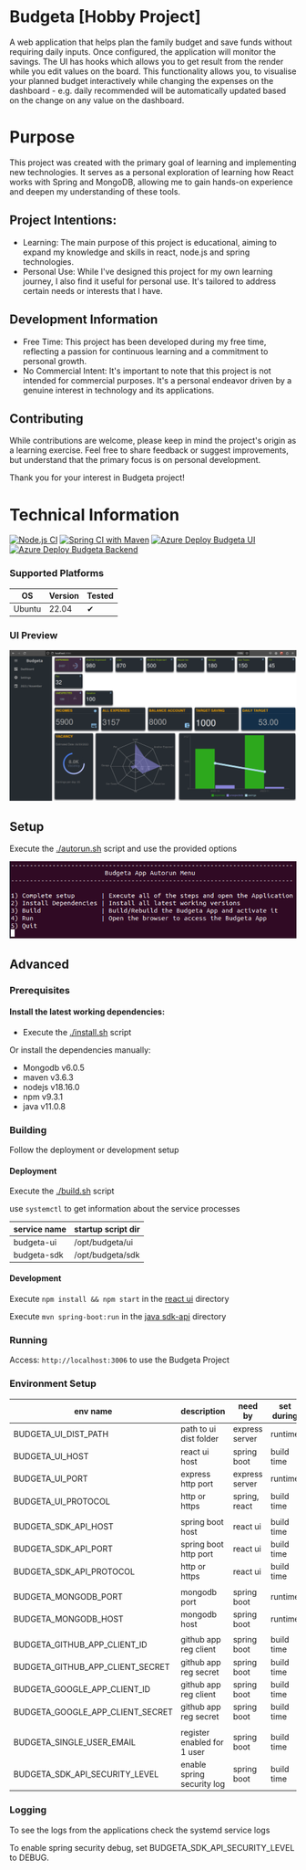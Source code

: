 # Budgeta [Hobby Project]
A web application that helps plan the family budget and save funds without requiring daily inputs. 
Once configured, the application will monitor the savings. The UI has hooks which allows you to get result from the render while you edit values on the board. This functionality allows you, to visualise your planned budget interactively while changing the expenses on the dashboard - e.g. daily recommended will be automatically updated based on the change on any value on the dashboard.

# Purpose
This project was created with the primary goal of learning and implementing new technologies. It serves as a personal exploration of learning how React works with Spring and MongoDB, allowing me to gain hands-on experience and deepen my understanding of these tools.

## Project Intentions:
- Learning: The main purpose of this project is educational, aiming to expand my knowledge and skills in react, node.js and spring technologies.
- Personal Use: While I've designed this project for my own learning journey, I also find it useful for personal use. It's tailored to address certain needs or interests that I have.

## Development Information
- Free Time: This project has been developed during my free time, reflecting a passion for continuous learning and a commitment to personal growth.
- No Commercial Intent: It's important to note that this project is not intended for commercial purposes. It's a personal endeavor driven by a genuine interest in technology and its applications.

## Contributing
While contributions are welcome, please keep in mind the project's origin as a learning exercise. Feel free to share feedback or suggest improvements, but understand that the primary focus is on personal development.

Thank you for your interest in Budgeta project!

# Technical Information

[![Node.js CI](https://github.com/stlevkov/budgeta/actions/workflows/node.js.yml/badge.svg?branch=main)](https://github.com/stlevkov/budgeta/actions/workflows/node.js.yml)  [![Spring CI with Maven](https://github.com/stlevkov/budgeta/actions/workflows/maven.yml/badge.svg?branch=main)](https://github.com/stlevkov/budgeta/actions/workflows/maven.yml)  [![Azure Deploy Budgeta UI](https://github.com/stlevkov/budgeta/actions/workflows/azure-main-budgeta-ui.yml/badge.svg)](https://github.com/stlevkov/budgeta/actions/workflows/azure-main-budgeta-ui.yml)  [![Azure Deploy Budgeta Backend](https://github.com/stlevkov/budgeta/actions/workflows/azure-main-budgeta-sdk-api.yml/badge.svg?branch=main)](https://github.com/stlevkov/budgeta/actions/workflows/azure-main-budgeta-sdk-api.yml)

### Supported Platforms

| OS     | Version | Tested |
| ------ | ------- | ------ |
| Ubuntu | 22.04   |    ✔   |

### UI Preview
![demo image not available](resources/budgeta_demo_preview_unreleased.png?raw=true)

## Setup
Execute the [./autorun.sh](./setup/autorun.sh) script and use the provided options

![autorun image not available](resources/autorun.png?raw=true)

## Advanced
### Prerequisites
#### Install the latest working dependencies:

- Execute the [./install.sh](./setup/install.sh) script

Or install the dependencies manually:
- Mongodb v6.0.5
- maven v3.6.3
- nodejs v18.16.0
- npm v9.3.1
- java v11.0.8

### Building

Follow the deployment or development setup

#### Deployment
Execute the [./build.sh](./setup/build.sh) script

use `systemctl` to get information about the service processes

| service name | startup script dir |
| ------------ |--------------------|
| budgeta-ui   | /opt/budgeta/ui    |
| budgeta-sdk  | /opt/budgeta/sdk   |

#### Development
Execute `npm install && npm start` in the [react ui](./ui/README.md) directory

Execute  `mvn spring-boot:run` in the [java sdk-api](./sdk-api/README.md) directory

### Running
Access:
``` http://localhost:3006 ``` to use the Budgeta Project

### Environment Setup

| env name                         | description                 | need by        | set during | default    |
|----------------------------------|-----------------------------|----------------|------------|------------|
| BUDGETA_UI_DIST_PATH             | path to ui dist folder      | express server | runtime    | ../ui/dist |
| BUDGETA_UI_HOST                  | react ui host               | spring boot    | build time | localhost  |
| BUDGETA_UI_PORT                  | express http port           | express server | runtime    | 3006       |
| BUDGETA_UI_PROTOCOL              | http or https               | spring, react  | build time | http       |
|                                  |                             |                |            |            |
| BUDGETA_SDK_API_HOST             | spring boot host            | react ui       | build time | localhost  |
| BUDGETA_SDK_API_PORT             | spring boot http port       | react ui       | build time | 8080       |
| BUDGETA_SDK_API_PROTOCOL         | http or https               | react ui       | build time | http       |
|                                  |                             |                |            |            |
| BUDGETA_MONGODB_PORT             | mongodb port                | spring boot    | runtime    | 27017      |
| BUDGETA_MONGODB_HOST             | mongodb host                | spring boot    | runtime    | localhost  |
|                                  |                             |                |            |            |
| BUDGETA_GITHUB_APP_CLIENT_ID     | github app reg client       | spring boot    | build time |            |
| BUDGETA_GITHUB_APP_CLIENT_SECRET | github app reg secret       | spring boot    | build time |            |
| BUDGETA_GOOGLE_APP_CLIENT_ID     | github app reg client       | spring boot    | build time |            |
| BUDGETA_GOOGLE_APP_CLIENT_SECRET | github app reg secret       | spring boot    | build time |            |
|                                  |                             |                |            |            |
| BUDGETA_SINGLE_USER_EMAIL        | register enabled for 1 user | spring boot    | build time |            |
| BUDGETA_SDK_API_SECURITY_LEVEL   | enable spring security log  | spring boot    | build time | INFO       |

### Logging

To see the logs from the applications check the systemd service logs

To enable spring security debug, set BUDGETA_SDK_API_SECURITY_LEVEL to DEBUG.
